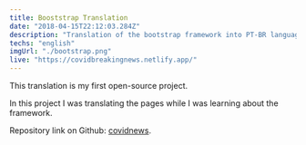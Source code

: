 ```yaml
---
title: Booststrap Translation
date: "2018-04-15T22:12:03.284Z"
description: "Translation of the bootstrap framework into PT-BR language."
techs: "english"
imgUrl: "./bootstrap.png"
live: "https://covidbreakingnews.netlify.app/"
---
```


This translation is my first open-source project.

In this project I was translating the pages while I was learning about the framework.

Repository link on Github:
[covidnews](https://github.com/bootstrapbrasil/bootstrap).
